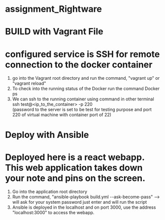 # assignment_Rightware

# BUILD with Vagrant File
# configured service is SSH for remote connection to the docker container

1. go into the Vagrant root directory and run the command,
        "vagrant up" or 
        "vagrant reload"
2. To check into the running status of the Docker run the command
         Docker ps
3. We can ssh to the running container using command in other terminal
         ssh test@<ip_to_the_container> -p 220  
         (password to the server is set to be test for testing purpose and port 220 of virtual machine with container port of 22)


# Deploy with Ansible

# Deployed here is a react webapp. This web application takes down your note and pins on the screen.

1. Go into the application root directory
2. Run the command, 
       "ansible-playbook build.yml --ask-become-pass" --> will ask for your system password just enter and will run the script
3. Ansible is deployed in the localhost and on port 3000, use the address "localhost:3000" to access the webapp.

